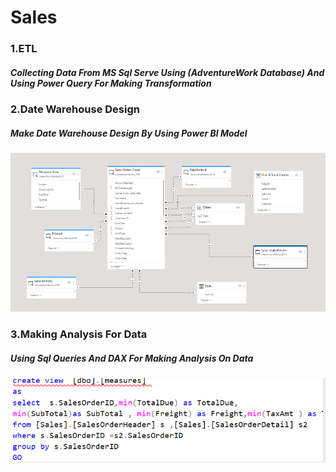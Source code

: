 # Sales
### 1.ETL
##### Collecting Data From  MS Sql Serve Using (AdventureWork Database) And Using Power Query For Making Transformation
### 2.Date Warehouse Design
##### Make Date Warehouse Design By Using Power BI Model
![](Date_Warehouse_Design.PNG)
### 3.Making Analysis For Data
##### Using Sql Queries And DAX  For Making Analysis On Data 
![](Analysis.PNG)
